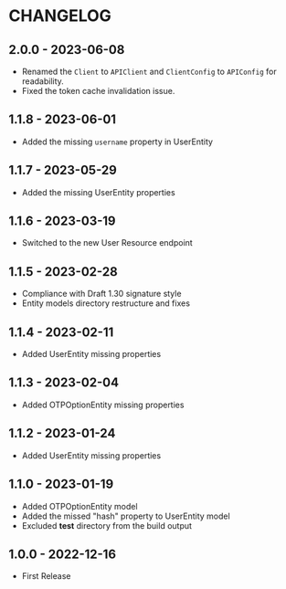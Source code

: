 # CHANGELOG

## 2.0.0 - 2023-06-08

* Renamed the `Client` to `APIClient` and `ClientConfig` to `APIConfig` for readability.
* Fixed the token cache invalidation issue.

## 1.1.8 - 2023-06-01

* Added the missing `username` property in UserEntity

## 1.1.7 - 2023-05-29

* Added the missing UserEntity properties

## 1.1.6 - 2023-03-19

* Switched to the new User Resource endpoint

## 1.1.5 - 2023-02-28

* Compliance with Draft 1.30 signature style
* Entity models directory restructure and fixes

## 1.1.4 - 2023-02-11

* Added UserEntity missing properties

## 1.1.3 - 2023-02-04

* Added OTPOptionEntity missing properties

## 1.1.2 - 2023-01-24

* Added UserEntity missing properties

## 1.1.0 - 2023-01-19

* Added OTPOptionEntity model
* Added the missed "hash" property to UserEntity model
* Excluded __test__ directory from the build output

## 1.0.0 - 2022-12-16

* First Release